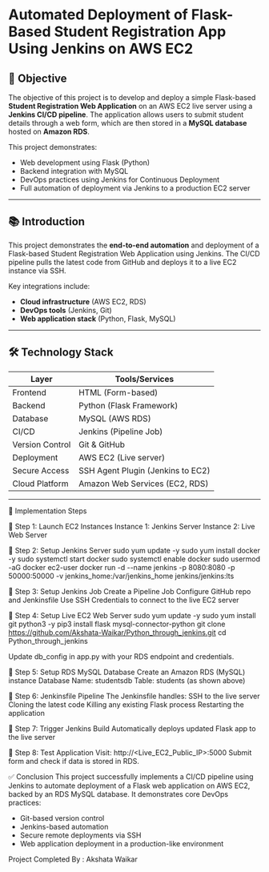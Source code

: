 # Automated Deployment of Flask-Based Student Registration App Using Jenkins on AWS EC2

## 🎯 Objective

The objective of this project is to develop and deploy a simple Flask-based **Student Registration Web Application** on an AWS EC2 live server using a **Jenkins CI/CD pipeline**. The application allows users to submit student details through a web form, which are then stored in a **MySQL database** hosted on **Amazon RDS**.

This project demonstrates:

- Web development using Flask (Python)
- Backend integration with MySQL
- DevOps practices using Jenkins for Continuous Deployment
- Full automation of deployment via Jenkins to a production EC2 server

---

## 📚 Introduction

This project demonstrates the **end-to-end automation** and deployment of a Flask-based Student Registration Web Application using Jenkins. The CI/CD pipeline pulls the latest code from GitHub and deploys it to a live EC2 instance via SSH.

Key integrations include:

- **Cloud infrastructure** (AWS EC2, RDS)
- **DevOps tools** (Jenkins, Git)
- **Web application stack** (Python, Flask, MySQL)

---

## 🛠️ Technology Stack

| Layer            | Tools/Services                          |
|------------------|------------------------------------------|
| Frontend         | HTML (Form-based)                        |
| Backend          | Python (Flask Framework)                |
| Database         | MySQL (AWS RDS)                         |
| CI/CD            | Jenkins (Pipeline Job)                  |
| Version Control  | Git & GitHub                            |
| Deployment       | AWS EC2 (Live server)                   |
| Secure Access    | SSH Agent Plugin (Jenkins to EC2)       |
| Cloud Platform   | Amazon Web Services (EC2, RDS)          |

---

🚀 Implementation Steps

🔹 Step 1: Launch EC2 Instances
Instance 1: Jenkins Server
Instance 2: Live Web Server

🔹 Step 2: Setup Jenkins Server
sudo yum update -y
sudo yum install docker -y
sudo systemctl start docker
sudo systemctl enable docker
sudo usermod -aG docker ec2-user
docker run -d --name jenkins -p 8080:8080 -p 50000:50000 -v jenkins_home:/var/jenkins_home jenkins/jenkins:lts

🔹 Step 3: Setup Jenkins Job
Create a Pipeline Job
Configure GitHub repo and Jenkinsfile
Use SSH Credentials to connect to the live EC2 server

🔹 Step 4: Setup Live EC2 Web Server
sudo yum update -y
sudo yum install git python3 -y
pip3 install flask mysql-connector-python
git clone https://github.com/Akshata-Waikar/Python_through_jenkins.git
cd Python_through_jenkins

Update db_config in app.py with your RDS endpoint and credentials.

🔹 Step 5: Setup RDS MySQL Database
Create an Amazon RDS (MySQL) instance
Database Name: studentsdb
Table: students (as shown above)

🔹 Step 6: Jenkinsfile Pipeline
The Jenkinsfile handles:
SSH to the live server
Cloning the latest code
Killing any existing Flask process
Restarting the application

🔹 Step 7: Trigger Jenkins Build
Automatically deploys updated Flask app to the live server

🔹 Step 8: Test Application
Visit: http://<Live_EC2_Public_IP>:5000
Submit form and check if data is stored in RDS.

✅ Conclusion
This project successfully implements a CI/CD pipeline using Jenkins to automate deployment of a Flask web application on AWS EC2, backed by an RDS MySQL database.
It demonstrates core DevOps practices:
- Git-based version control
- Jenkins-based automation
- Secure remote deployments via SSH
- Web application deployment in a production-like environment

Project Completed By : Akshata Waikar
